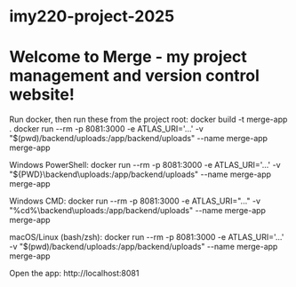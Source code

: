 # imy220-project-2025
# Welcome to Merge - my project management and version control website!

Run docker, then run these from the project root:
docker build -t merge-app .
docker run --rm -p 8081:3000 -e ATLAS_URI='...' -v "$(pwd)/backend/uploads:/app/backend/uploads" --name merge-app merge-app

Windows PowerShell:
  docker run --rm -p 8081:3000 -e ATLAS_URI='...' -v "${PWD}\backend\uploads:/app/backend/uploads" --name merge-app merge-app

Windows CMD:
  docker run --rm -p 8081:3000 -e ATLAS_URI="..." -v "%cd%\backend\uploads:/app/backend/uploads" --name merge-app merge-app

macOS/Linux (bash/zsh):
  docker run --rm -p 8081:3000 -e ATLAS_URI='...' -v "$(pwd)/backend/uploads:/app/backend/uploads" --name merge-app merge-app

Open the app:
http://localhost:8081

